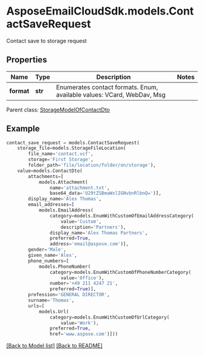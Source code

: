 # AsposeEmailCloudSdk.models.ContactSaveRequest

Contact save to storage request             

## Properties
Name | Type | Description | Notes
------------ | ------------- | ------------- | -------------
**format** |**str** |Enumerates contact formats. Enum, available values: VCard, WebDav, Msg |

Parent class: [StorageModelOfContactDto](StorageModelOfContactDto.md)


## Example
```python
contact_save_request = models.ContactSaveRequest(
    storage_file=models.StorageFileLocation(
        file_name='contact.vcf',
        storage='First Storage',
        folder_path='file/location/folder/on/storage'),
    value=models.ContactDto(
        attachments=[
            models.Attachment(
                name='attachment.txt',
                base64_data='U29tZSBmaWxlIGNvbnRlbnQ=')],
        display_name='Alex Thomas',
        email_addresses=[
            models.EmailAddress(
                category=models.EnumWithCustomOfEmailAddressCategory(
                    value='Custom',
                    description='Partners'),
                display_name='Alex Thomas Partners',
                preferred=True,
                address='email@aspose.com')],
        gender='Male',
        given_name='Alex',
        phone_numbers=[
            models.PhoneNumber(
                category=models.EnumWithCustomOfPhoneNumberCategory(
                    value='Office'),
                number='+49 211 4247 21',
                preferred=True)],
        profession='GENERAL DIRECTOR',
        surname='Thomas',
        urls=[
            models.Url(
                category=models.EnumWithCustomOfUrlCategory(
                    value='Work'),
                preferred=True,
                href='www.aspose.com')]))
```


[[Back to Model list]](Models.md) [[Back to README]](README.md)

